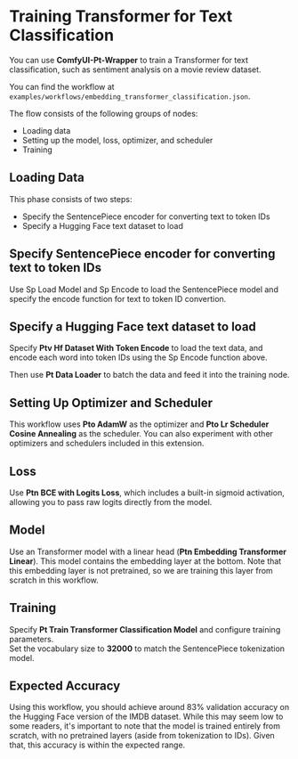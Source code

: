 # Training Transformer for Text Classification

You can use **ComfyUI-Pt-Wrapper** to train a Transformer for text classification, such as sentiment analysis on a movie review dataset.

You can find the workflow at `examples/workflows/embedding_transformer_classification.json`.

The flow consists of the following groups of nodes:
* Loading data
* Setting up the model, loss, optimizer, and scheduler
* Training

## Loading Data

This phase consists of two steps:
* Specify the SentencePiece encoder for converting text to token IDs
* Specify a Hugging Face text dataset to load

## Specify SentencePiece encoder for converting text to token IDs
Use Sp Load Model and Sp Encode to load the SentencePiece model and specify the encode function for text to token ID convertion.

## Specify a Hugging Face text dataset to load
Specify **Ptv Hf Dataset With Token Encode** to load the text data, and encode each word into token IDs using the Sp Encode function above.

Then use **Pt Data Loader** to batch the data and feed it into the training node.

## Setting Up Optimizer and Scheduler

This workflow uses **Pto AdamW** as the optimizer and **Pto Lr Scheduler Cosine Annealing** as the scheduler. You can also experiment with other optimizers and schedulers included in this extension.

## Loss

Use **Ptn BCE with Logits Loss**, which includes a built-in sigmoid activation, allowing you to pass raw logits directly from the model.

## Model

Use an Transformer model with a linear head (**Ptn Embedding Transformer Linear**). This model contains the embedding layer at the bottom.  Note that this embedding layer is not pretrained, so we are training this layer from scratch in this workflow.

## Training

Specify **Pt Train Transformer Classification Model** and configure training parameters.  
Set the vocabulary size to **32000** to match the SentencePiece tokenization model.

## Expected Accuracy

Using this workflow, you should achieve around 83% validation accuracy on the Hugging Face version of the IMDB dataset. While this may seem low to some readers, it's important to note that the model is trained entirely from scratch, with no pretrained layers (aside from tokenization to IDs). Given that, this accuracy is within the expected range.
